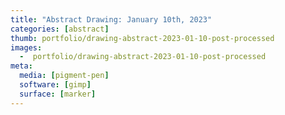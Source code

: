 ```yaml
---
title: "Abstract Drawing: January 10th, 2023"
categories: [abstract]
thumb: portfolio/drawing-abstract-2023-01-10-post-processed
images:
  -  portfolio/drawing-abstract-2023-01-10-post-processed
meta:
  media: [pigment-pen]
  software: [gimp]
  surface: [marker]
---
```

